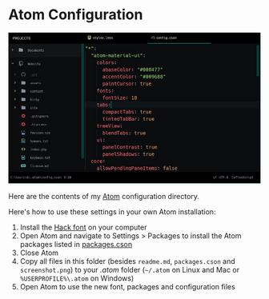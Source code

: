 Atom Configuration
=======

![Screenshot of Atom with my configuration applied](screenshot.png)

Here are the contents of my [Atom](https://atom.io/) configuration directory.

Here's how to use these settings in your own Atom installation:

1. Install the [Hack font](https://github.com/chrissimpkins/Hack) on your computer
2. Open Atom and navigate to Settings > Packages to install the Atom packages listed in [packages.cson](https://github.com/brendanmurty/atom-configuration/blob/master/packages.cson)
3. Close Atom
4. Copy all files in this folder (besides `readme.md`, `packages.cson` and `screenshot.png`) to your *.atom* folder (`~/.atom` on Linux and Mac or `%USERPROFILE%\.atom` on Windows)
5. Open Atom to use the new font, packages and configuration files
